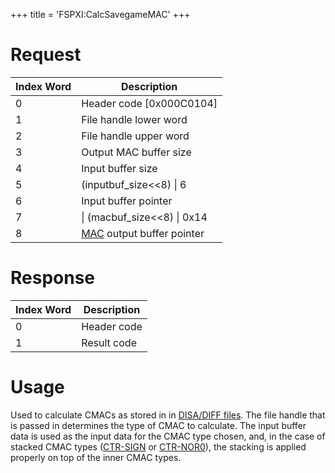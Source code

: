 +++
title = 'FSPXI:CalcSavegameMAC'
+++

# Request

| Index Word | Description                                                  |
|------------|--------------------------------------------------------------|
| 0          | Header code \[0x000C0104\]                                   |
| 1          | File handle lower word                                       |
| 2          | File handle upper word                                       |
| 3          | Output MAC buffer size                                       |
| 4          | Input buffer size                                            |
| 5          | (inputbuf_size\<\<8) \| 6                                    |
| 6          | Input buffer pointer                                         |
| 7          | \| (macbuf_size\<\<8) \| 0x14                                |
| 8          | [MAC](Savegames#MAC_header "wikilink") output buffer pointer |

# Response

| Index Word | Description |
|------------|-------------|
| 0          | Header code |
| 1          | Result code |

# Usage

Used to calculate CMACs as stored in in [DISA/DIFF
files](DISA_and_DIFF#AES_CMAC "wikilink"). The file handle that is
passed in determines the type of CMAC to calculate. The input buffer
data is used as the input data for the CMAC type chosen, and, in the
case of stacked CMAC types
([CTR-SIGN](DISA_and_DIFF#CTR-SIGN "wikilink") or
[CTR-NOR0](DISA_and_DIFF#CTR-NOR0 "wikilink")), the stacking is applied
properly on top of the inner CMAC types.
